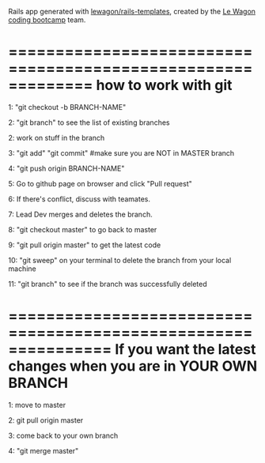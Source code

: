 Rails app generated with [lewagon/rails-templates](https://github.com/lewagon/rails-templates), created by the [Le Wagon coding bootcamp](https://www.lewagon.com) team.

=============================================================
how to work with git
=============================================================

1: "git checkout -b BRANCH-NAME"

2: "git branch" to see the list of existing branches

2: work on stuff in the branch

3: "git add" "git commit" #make sure you are NOT in MASTER branch

4: "git push origin BRANCH-NAME"

5: Go to github page on browser and click "Pull request"

6: If there's conflict, discuss with teamates.

7: Lead Dev merges and deletes the branch.

8: "git checkout master" to go back to master

9: "git pull origin master" to get the latest code

10: "git sweep" on your terminal to delete the branch from your local machine

11: "git branch" to see if the branch was successfully deleted

===============================================================
If you want the latest changes when you are in YOUR OWN BRANCH
===============================================================

1: move to master

2: git pull origin master

3: come back to your own branch

4: "git merge master"
